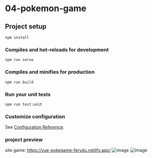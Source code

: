 # 04-pokemon-game

## Project setup
```
npm install
```

### Compiles and hot-reloads for development
```
npm run serve
```

### Compiles and minifies for production
```
npm run build
```

### Run your unit tests
```
npm run test:unit
```

### Customize configuration
See [Configuration Reference](https://cli.vuejs.org/config/).

### project preview
site game: https://vue-pokegame-fervdu.netlify.app/
![image](https://user-images.githubusercontent.com/51209237/131407448-1d751cb9-d7e9-4117-8ad3-a96248ca541f.png)
![image](https://user-images.githubusercontent.com/51209237/131407557-0b09f9c9-3ccb-4987-ad01-b65ce38d936a.png)


